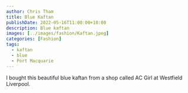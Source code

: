 ```yaml
---
author: Chris Tham
title: Blue Kaftan
publishDate: 2022-05-16T11:00:00+10:00
description: Blue kaftan
images: [../images/fashion/Kaftan.jpeg]
categories: [Fashion]
tags:
  - kaftan
  - blue
  - Port Macquarie
---
```


I bought this beautiful blue kaftan from a shop called AC Girl at Westfield
Liverpool.
